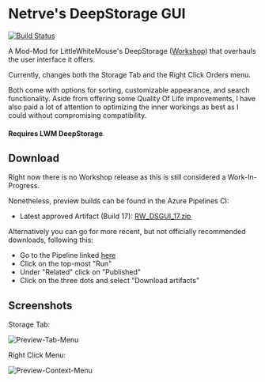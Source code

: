 # Netrve's DeepStorage GUI

[![Build Status](https://dev.azure.com/Dakraid/RW_DSGUI/_apis/build/status/Dakraid.RW_DSGUI?branchName=master)](https://dev.azure.com/Dakraid/RW_DSGUI/_build/latest?definitionId=1)

A Mod-Mod for LittleWhiteMouse's DeepStorage ([Workshop](https://steamcommunity.com/sharedfiles/filedetails/?id=1617282896)) that overhauls the user interface it offers.

Currently, changes both the Storage Tab and the Right Click Orders menu.

Both come with options for sorting, customizable appearance, and search functionality. Aside from offering some Quality Of Life improvements, I have also paid a lot of attention to optimizing the inner workings as best as I could without compromising compatibility.

#### Requires LWM DeepStorage

## Download
Right now there is no Workshop release as this is still considered a Work-In-Progress.

Nonetheless, preview builds can be found in the Azure Pipelines CI: 
- Latest approved Artifact (Build 17): [RW_DSGUI_17.zip](https://bit.ly/2XHM6I0)

Alternatively you can go for more recent, but not officially recommended downloads, following this:
- Go to the Pipeline linked [here](https://dev.azure.com/Dakraid/RW_DSGUI/_build?definitionId=1)
- Click on the top-most "Run"
- Under "Related" click on "Published"
- Click on the three dots and select "Download artifacts"

## Screenshots
Storage Tab:

![Preview-Tab-Menu](https://i.imgur.com/jubZy5r.png)

Right Click Menu:

![Preview-Context-Menu](https://i.imgur.com/zUHDsBM.png)
